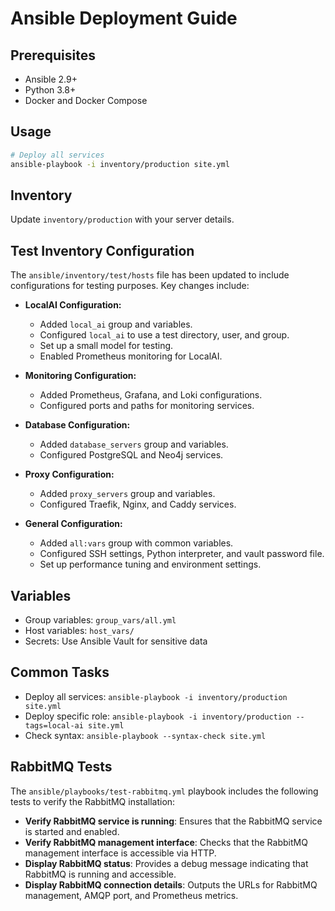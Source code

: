 # Ansible Deployment Guide

## Prerequisites
- Ansible 2.9+
- Python 3.8+
- Docker and Docker Compose

## Usage
```bash
# Deploy all services
ansible-playbook -i inventory/production site.yml
```

## Inventory
Update `inventory/production` with your server details.

## Test Inventory Configuration
The `ansible/inventory/test/hosts` file has been updated to include configurations for testing purposes. Key changes include:

- **LocalAI Configuration:**
  - Added `local_ai` group and variables.
  - Configured `local_ai` to use a test directory, user, and group.
  - Set up a small model for testing.
  - Enabled Prometheus monitoring for LocalAI.

- **Monitoring Configuration:**
  - Added Prometheus, Grafana, and Loki configurations.
  - Configured ports and paths for monitoring services.

- **Database Configuration:**
  - Added `database_servers` group and variables.
  - Configured PostgreSQL and Neo4j services.

- **Proxy Configuration:**
  - Added `proxy_servers` group and variables.
  - Configured Traefik, Nginx, and Caddy services.

- **General Configuration:**
  - Added `all:vars` group with common variables.
  - Configured SSH settings, Python interpreter, and vault password file.
  - Set up performance tuning and environment settings.

## Variables
- Group variables: `group_vars/all.yml`
- Host variables: `host_vars/`
- Secrets: Use Ansible Vault for sensitive data

## Common Tasks
- Deploy all services: `ansible-playbook -i inventory/production site.yml`
- Deploy specific role: `ansible-playbook -i inventory/production --tags=local-ai site.yml`
- Check syntax: `ansible-playbook --syntax-check site.yml`
## RabbitMQ Tests

The `ansible/playbooks/test-rabbitmq.yml` playbook includes the following tests to verify the RabbitMQ installation:

- **Verify RabbitMQ service is running**: Ensures that the RabbitMQ service is started and enabled.
- **Verify RabbitMQ management interface**: Checks that the RabbitMQ management interface is accessible via HTTP.
- **Display RabbitMQ status**: Provides a debug message indicating that RabbitMQ is running and accessible.
- **Display RabbitMQ connection details**: Outputs the URLs for RabbitMQ management, AMQP port, and Prometheus metrics.